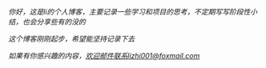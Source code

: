 *你好，这是li的个人博客，主要记录一些学习和项目的思考，不定期写写阶段性小结，也会分享些有的没的*

*这个博客刚刚起步，希望能坚持记录下去*

*如果有你感兴趣的内容，欢迎邮件联系lizhi001@foxmail.com*


